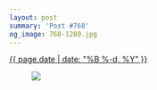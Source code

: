 ```yaml
---
layout: post
summary: 'Post #768'
og_image: 768-1280.jpg
---
```


<p>
 <time>
  <a href="/768">
   {{ page.date | date: "%B %-d, %Y" }}
  </a>
 </time>
 <a href="/768">
  <figure data-taken="6/24/2018">
   <img sizes="(min-width: 700px) 50vw, calc(100vw - 2rem)" src="{{ site.assets_url }}/768-640.jpg" srcset="{{ site.assets_url }}/768-320.jpg 320w, {{ site.assets_url }}/768-640.jpg 640w, {{ site.assets_url }}/768-960.jpg 960w, {{ site.assets_url }}/768-1280.jpg 1280w"/>
  </figure>
 </a>
</p>
